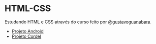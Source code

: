 # HTML-CSS

Estudando HTML e CSS através do curso feito por [@gustavoguanabara](https://github.com/gustavoguanabara).

- [Projeto Android](https://maicon-hoppe.github.io/HTML-CSS/Desafios/d010/)
- [Projeto Cordel](https://maicon-hoppe.github.io/HTML-CSS/Desafios/d012/)
